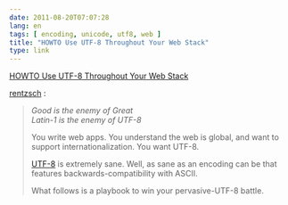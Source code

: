 ```yaml
---
date: 2011-08-20T07:07:28
lang: en
tags: [ encoding, unicode, utf8, web ]
title: "HOWTO Use UTF-8 Throughout Your Web Stack"
type: link
---
```


[HOWTO Use UTF-8 Throughout Your Web
Stack](http://rentzsch.tumblr.com/post/9133498042)

[rentzsch](http://rentzsch.tumblr.com/post/9133498042) :

> *Good is the enemy of Great\
> Latin-1 is the enemy of UTF-8*
>
> You write web apps. You understand the web is global, and want to
> support internationalization. You want UTF-8.
>
> [UTF-8](http://en.wikipedia.org/wiki/UTF-8) is extremely sane. Well,
> as sane as an encoding can be that features backwards-compatibility
> with ASCII.
>
> What follows is a playbook to win your pervasive-UTF-8 battle.

